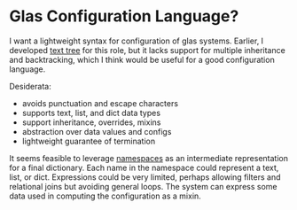 # Glas Configuration Language?

I want a lightweight syntax for configuration of glas systems. Earlier, I developed [text tree](TextTree.md) for this role, but it lacks support for multiple inheritance and backtracking, which I think would be useful for a good configuration language.

Desiderata:

* avoids punctuation and escape characters
* supports text, list, and dict data types
* support inheritance, overrides, mixins
* abstraction over data values and configs
* lightweight guarantee of termination

It seems feasible to leverage [namespaces](GlasProgNamespaces.md) as an intermediate representation for a final dictionary. Each name in the namespace could represent a text, list, or dict. Expressions could be very limited, perhaps allowing filters and relational joins but avoiding general loops. The system can express some data used in computing the configuration as a mixin.


